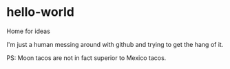 # hello-world
Home for ideas


I'm just a human messing around with github and trying to get the hang of it.

PS: Moon tacos are not in fact superior to Mexico tacos.
